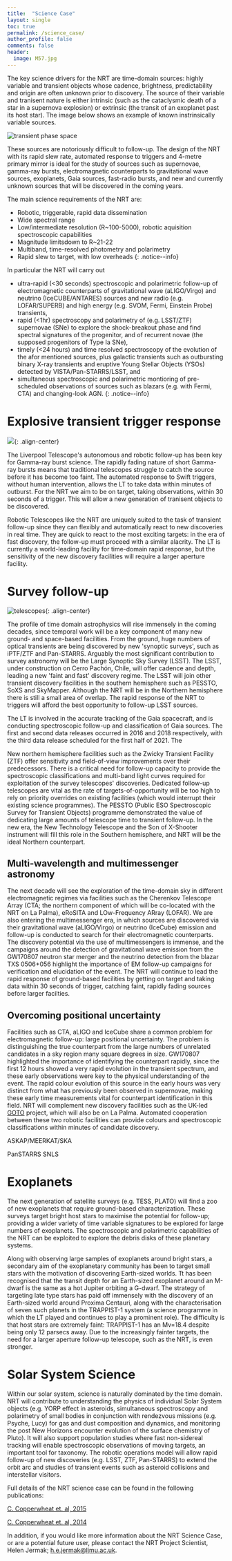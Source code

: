 ```yaml
---
title:  "Science Case"
layout: single
toc: true
permalink: /science_case/
author_profile: false
comments: false
header:
  image: M57.jpg
---
```


The key science drivers for the NRT are time-domain sources: highly variable and transient objects whose cadence, brightness, predictability and origin are often unknown prior to discovery. The source of their variable and tranisent nature is either intrinsic (such as the cataclysmic death of a star in a supernova explosion) or extrinsic (the transit of an exoplanet past its host star). The image below shows an example of known instrinsically variable sources.

![transient phase space](transient_phase_space.png)

These sources are notoriously difficult to follow-up. The design of the NRT with its rapid slew rate, automated response to triggers and 4-metre primary mirror is ideal for the study of sources such as supernovae, gamma-ray bursts, electromagnetic counterparts to gravitational wave sources, exoplanets, Gaia sources, fast-radio bursts, and new and currently unknown sources that will be discovered in the coming years. 

The main science requirements of the NRT are:
* Robotic, triggerable, rapid data dissemination
* Wide spectral range
* Low/intermediate resolution (R~100-5000), robotic aquisition spectroscopic capabilities
* Magnitude limitsdown to R~21-22
* Multiband, time-resolved photometry and polarimetry
* Rapid slew to target, with low overheads
{: .notice--info}

In particular the NRT will carry out 
* ultra-rapid (<30 seconds) spectroscopic and polarimetric follow-up of electromagnetic counterparts of gravitational wave (aLIGO/Virgo) and neutrino (IceCUBE/ANTARES) sources and new radio (e.g. LOFAR/SUPERB) and high energy (e.g. SVOM, Fermi, Einstein Probe) transients, 
* rapid (<1hr) spectroscopy and polarimetry of (e.g. LSST/ZTF) supernovae (SNe) to explore the shock-breakout phase and find spectral signatures of the progenitor, and of recurrent novae (the supposed progenitors of Type Ia SNe), 
* timely (<24 hours) and time resolved spectroscopy of the evolution of the afor mentioned sources, plus galactic transients such as outbursting binary X-ray transients and eruptive Young Stellar Objects (YSOs) detected by VISTA/Pan-STARRS/LSST, and
* simultaneous spectroscopic and polarimetric montioring of pre-scheduled observations of sources such as blazars (e.g. with Fermi, CTA) and changing-look AGN.
{: .notice--info}

# Explosive transient trigger response

![](ESO_scopes.jpg){: .align-center}

The Liverpool Telescope's autonomous and robotic follow-up has been key for Gamma-ray burst science. The rapidly fading nature of short Gamma-ray bursts means that traditional telescopes struggle to catch the source before it has become too faint. The automated response to Swift triggers, without human intervention, allows the LT to take data within minutes of outburst. For the NRT we aim to be on target, taking observations, within 30 seconds of a trigger. This will allow a new generation of tranisent objects to be discovered.

Robotic Telescopes like the NRT are uniquely suited to the task of transient follow-up since they can flexibly and automatically react to new discoveries in real time. They are quick to react to the most exciting targets: in the era of fast discovery, the follow-up must proceed with a similar alacrity. The LT is currently a world-leading facility for time-domain rapid response, but the sensitivity of the new discovery facilities will require a larger aperture facility.

#  Survey follow-up

![telescopes](ESO_scopes.jpg){: .align-center}

The profile of time domain astrophysics will rise immensely in the coming decades, since temporal work will be a key component of many new ground- and space-based facilities. From the ground, huge numbers of optical transients are being discovered by new 'synoptic surveys', such as iPTF/ZTF and Pan-STARRS. Arguably the most significant contribution to survey astronomy will be the Large Synoptic Sky Survey (LSST). The LSST, under construction on Cerro Pachón, Chile, will offer cadence and depth, leading a new 'faint and fast' discovery regime. The LSST will join other transient discovery facilities in the southern hemisphere such as PESSTO, SoXS and SkyMapper. Although the NRT will be in the Northern hemisphere there is still a small area of overlap. The rapid response of the NRT to triggers will afford the best opportunity to follow-up LSST sources.

The LT is involved in the accurate tracking of the Gaia spacecraft, and is conducting spectroscopic follow-up and classification of Gaia sources. The first and second data releases occurred in 2016 and 2018 respectively, with the third data release scheduled for the first half of 2021. The 

New northern hemisphere facilities such as the Zwicky Transient Facility (ZTF) offer sensitivity and field-of-view improvements over their predecessors. There is a critical need for follow-up capacity to provide the spectroscopic classifications and multi-band light curves required for exploitation of the survey telescopes' discoveries. Dedicated follow-up telescopes are vital as the rate of targets-of-opportunity will be too high to rely on priority overrides on existing facilities (which would interrupt their existing science programmes). The PESSTO (Public ESO Spectroscopic Survey for Transient Objects) programme demonstrated the value of dedicating large amounts of telescope time to transient follow-up. In the new era, the New Technology Telescope and the Son of X-Shooter instrument will fill this role in the Southern hemisphere, and NRT will be the ideal Northern counterpart. 

## Multi-wavelength and multimessenger astronomy

The next decade will see the exploration of the time-domain sky in different electromagnetic regimes via facilities such as the Cherenkov Telescope Array (CTA; the northern component of which will be co-located with the NRT on La Palma), eRoSITA and LOw-Frequency ARray (LOFAR). We are also entering the multimessenger era, in which sources are discovered via their gravitational wave (aLIGO/Virgo) or neutrino (IceCube) emission and follow-up is conducted to search for their electromagnetic counterparts. The discovery potential via the use of multimessengers is immense, and the campaigns around the detection of gravitational wave emission from the GW170807 neutron star merger and the neutrino detection from the blazar TXS 0506+056 highlight the importance of EM follow-up campaigns for verification and elucidation of the event. The NRT will continue to lead the rapid response of ground-based facilities by getting on target and taking data within 30 seconds of trigger, catching faint, rapidly fading sources before larger facilties.

## Overcoming positional uncertainty

Facilities such as CTA, aLIGO and IceCube share a common problem for electromagnetic follow-up: large positional uncertainty. The problem is distinguishing the true counterpart from the large numbers of unrelated candidates in a sky region many square degrees in size. GW170807 highlighted the importance of identifying the counterpart rapidly, since the first 12 hours showed a very rapid evolution in the transient spectrum, and these early observations were key to the physical understanding of the event. The rapid colour evolution of this source in the early hours was very distinct from what has previously been observed in supernovae, making these early time measurements vital for counterpart identification in this field. NRT will complement new discovery facilities such as the UK-led [GOTO](https://warwick.ac.uk/fac/sci/physics/research/astro/research/goto/) project, which will also be on La Palma. Automated cooperation between these two robotic facilities can provide colours and spectroscopic classifications within minutes of candidate discovery.

ASKAP/MEERKAT/SKA

PanSTARRS
SNLS

# Exoplanets 
The next generation of satellite surveys (e.g. TESS, PLATO) will find a zoo of new exoplanets that require ground-based characterization. These surveys target bright host stars to maximise the potential for follow-up; providing a wider variety of time variable signatures to be explored for large numbers of exoplanets. The spectroscopic and polarimetric capabilities of the NRT can be exploited to explore the debris disks of these planetary systems. 

Along with observing large samples of exoplanets around bright stars, a secondary aim of the exoplanetary community has been to target small stars with the motivation of discovering Earth-sized worlds. Tt has been recognised that the transit depth for an Earth-sized exoplanet around an M-dwarf is the same as a hot Jupiter orbiting a G-dwarf. The strategy of targeting late type stars has paid off immensely with the discovery of an Earth-sized world around Proxima Centauri, along with the characterisation of seven such planets in the TRAPPIST-1 system (a science programme in which the LT played and continues to play a prominent role). The difficulty is that host stars are extremely faint: TRAPPIST-1 has an Mv=18.4 despite being only 12 parsecs away. Due to the increasingly fainter targets, the need for a larger aperture follow-up telescope, such as the NRT, is even stronger.

# Solar System Science
Within our solar system, science is naturally dominated by the time domain. NRT will contribute to understanding the physics of individual Solar System objects (e.g. YORP effect in asteroids, simultaneous spectroscopy and polarimetry of small bodies in conjunction with rendezvous missions (e.g. Psyche, Lucy) for gas and dust composition and dynamics, and monitoring the post New Horizons encounter evolution of the surface chemistry of Pluto). It will also support population studies where fast non-sidereal tracking will enable spectroscopic observations of moving targets, an important tool for taxonomy. The robotic operations model will allow rapid follow-up of new discoveries (e.g. LSST, ZTF, Pan-STARRS) to extend the orbit arc and studies of transient events such as asteroid collisions and interstellar visitors.

Full details of the NRT science case can be found in the following publications:

[C. Copperwheat et. al, 2015](https://arxiv.org/abs/1410.1731)

[C. Copperwheat et. al, 2014](https://arxiv.org/abs/1408.1403)

In addition, if you would like more information about the NRT Science Case, or are a potential future user, please contact the NRT Project Scientist, Helen Jermak; <h.e.jermak@ljmu.ac.uk>.

